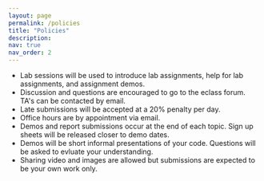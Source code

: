 ```yaml
---
layout: page
permalink: /policies
title: "Policies"
description:
nav: true
nav_order: 2
---
```


<ul>
<li>Lab sessions will be used to introduce lab assignments, help for lab assignments, and assignment demos.</li>

<li>Discussion and questions are encouraged to go to the eclass forum. TA's can be contacted by email.</li>

<li>Late submissions will be accepted at a 20% penalty per day.</li>

<li>Office hours are by appointment via email.</li>

<li>Demos and report submissions occur at the end of each topic. Sign up sheets will be released closer to demo dates.</li>

<li>Demos will be short informal presentations of your code. Questions will be asked to evluate your understanding.</li>

<li>Sharing video and images are allowed but submissions are expected to be your own work only.</li>
</ul>


